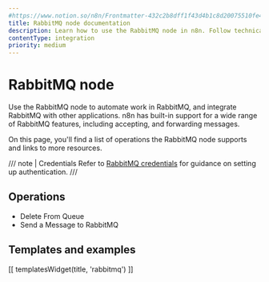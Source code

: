 ```yaml
---
#https://www.notion.so/n8n/Frontmatter-432c2b8dff1f43d4b1c8d20075510fe4
title: RabbitMQ node documentation
description: Learn how to use the RabbitMQ node in n8n. Follow technical documentation to integrate RabbitMQ node into your workflows.
contentType: integration
priority: medium
---
```


# RabbitMQ node

Use the RabbitMQ node to automate work in RabbitMQ, and integrate RabbitMQ with other applications. n8n has built-in support for a wide range of RabbitMQ features, including accepting, and forwarding messages. 

On this page, you'll find a list of operations the RabbitMQ node supports and links to more resources.

/// note | Credentials
Refer to [RabbitMQ credentials](/integrations/builtin/credentials/rabbitmq/) for guidance on setting up authentication. 
///

## Operations

* Delete From Queue
* Send a Message to RabbitMQ

## Templates and examples

<!-- see https://www.notion.so/n8n/Pull-in-templates-for-the-integrations-pages-37c716837b804d30a33b47475f6e3780 -->
[[ templatesWidget(title, 'rabbitmq') ]]
